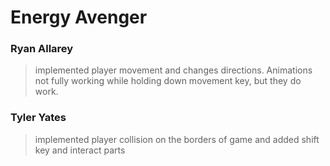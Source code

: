 # Energy Avenger
### Ryan Allarey
> implemented player movement and changes directions. Animations not fully working while holding down movement key, but they do work.
### Tyler Yates
> implemented player collision on the borders of game and added shift key and interact parts
